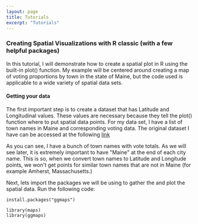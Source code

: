 ```yaml
---
layout: page
title: Tutorials
excerpt: "Tutorials"
---
```


### Creating Spatial Visualizations with R classic (with a few helpful packages)

In this tutorial, I will demonstrate how to create a spatial plot in R using the built-in plot() function. My example will be centered around creating a map of voting proportions by town in the state of Maine, but the code used is applicable to a wide variety of spatial data sets. 

#### Getting your data
The first important step is to create a dataset that has Latitude and Longitudinal values. These values are necessary because they tell the plot() function where to put spatial data points. For my data set, I have a list of town names in Maine and corresponding voting data. The original dataset I have can be accessed at the following [link](/2013_referendum_question_1.csv)

As you can see, I have a bunch of town names with vote totals. As we will see later, it is extremely important to have "Maine" at the end of each city name. This is so, when we convert town names to Latitude and Longitude points, we won't get points for similar town names that are not in Maine (for example Amherst, Massachusetts.) 

Next, lets import the packages we will be using to gather the and plot the spatial data. Run the following code: 

``` install.packages("maps")
install.packages("ggmaps")

library(maps)
library(ggmaps)
```

